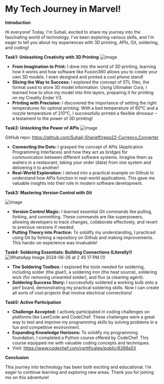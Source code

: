 # My Tech Journey in Marvel!

**Introduction**

Hi everyone! Today, I'm Suhail, excited to share my journey into the fascinating world of technology. I've been exploring various skills, and I'm eager to tell you about my experiences with 3D printing, APIs, Git, soldering, and coding!

**Task1: Unleashing Creativity with 3D Printing**
![image](https://github.com/Suhail-Sharieff/marvel/assets/149879419/2a56ef72-95ea-4588-8f6e-6619b15f1f84)

* **From Imagination to Print:** I dove into the world of 3D printing, learning how it works and how software like Fusion360 allows you to create your own 3D models. I even designed and printed a cool phone stand! 
* **Slicing the Way to Success:** I explored the concept of STL files, the format used to store 3D model information. Using Ultimaker Cura, I learned how to slice my model into thin layers, preparing it for printing on my Creality Ender V3.
* **Printing with Precision:** I discovered the importance of setting the right temperatures for optimal printing. With a bed temperature of 60°C and a nozzle temperature of 210°C, I successfully printed a flexible dinosaur – a testament to the power of 3D printing!


**Task2: Unlocking the Power of APIs**
![image](https://github.com/Suhail-Sharieff/marvel/assets/149879419/3f38f26e-1269-43fe-b500-014d70147d18)

GitHub repo: https://github.com/Suhail-Sharieff/repo22-Currency_Converter

* **Connecting the Dots:** I grasped the concept of APIs (Application Programming Interfaces) and how they act as bridges for communication between different software systems. Imagine them as waiters in a restaurant, taking your order (data) from one system and delivering it to another!
* **Real-World Exploration:** I delved into a practical example on Github to understand how APIs function in real-world applications. This gave me valuable insights into their role in modern software development.


**Task3: Mastering Version Control with Git**

![image](https://github.com/Suhail-Sharieff/marvel/assets/149879419/fd05d0c5-2bac-48f5-a3c4-dd6b0b782d94)

* **Version Control Magic:** I learned essential Git commands like pulling, forking, and committing. These commands are like superpowers, allowing developers to track changes, collaborate effectively, and revert to previous versions if needed.
* **Putting Theory into Practice:** To solidify my understanding, I practiced using Git by forking a repository on Github and making improvements. This hands-on experience was invaluable!


**Task4: Soldering Essentials: Building Connections (Literally!)**
![WhatsApp Image 2024-06-26 at 2 45 17 PM (1)](https://github.com/Suhail-Sharieff/marvel/assets/149879419/c34e8aa4-3dae-451a-a6ba-69c39f322914)

* **The Soldering Toolbox:** I explored the tools needed for soldering, including solder (the glue!), a soldering iron (the heat source), soldering wick (for removing unwanted solder), and flux (a cleaning agent).
* **Soldering Success Story:** I successfully soldered a working bulb onto a perf board, demonstrating my practical soldering skills. Now I can create all sorts of cool projects that involve electrical connections!


**Task5: Active Participation**

* **Challenge Accepted:** I actively participated in coding challenges on platforms like LeetCode and CodeChef. These challenges were a great way to test and improve my programming skills by solving problems in a fun and competitive environment.
* **Expanding Knowledge Horizons:** To solidify my programming foundation, I completed a Python course offered by CodeChef. This course equipped me with valuable coding concepts and techniques.
* Visit:
https://www.codechef.com/certificates/public/6266a53


**Conclusion**

This journey into technology has been both exciting and educational. I'm eager to continue learning and exploring new areas. Thank you for joining me on this adventure!
